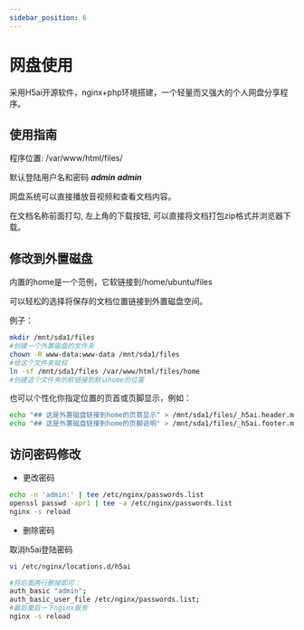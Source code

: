 ```yaml
---
sidebar_position: 6
---
```


# 网盘使用
采用H5ai开源软件，nginx+php环境搭建，一个轻量而又强大的个人网盘分享程序。

## 使用指南
程序位置: /var/www/html/files/

默认登陆用户名和密码 ***admin*** ***admin***

网盘系统可以直接播放音视频和查看文档内容。

在文档名称前面打勾, 左上角的下载按钮, 可以直接将文档打包zip格式并浏览器下载。

## 修改到外置磁盘
内置的home是一个范例，它软链接到/home/ubuntu/files

可以轻松的选择将保存的文档位置链接到外置磁盘空间。

例子：
```bash
mkdir /mnt/sda1/files
#创建一个外置磁盘的文件夹
chown -R www-data:www-data /mnt/sda1/files
#给这个文件夹赋权
ln -sf /mnt/sda1/files /var/www/html/files/home
#创建这个文件夹的软链接到默认home的位置
```

也可以个性化你指定位置的页首或页脚显示，例如：
```bash
echo "## 这是外置磁盘链接到home的页首显示" > /mnt/sda1/files/_h5ai.header.md
echo "## 这是外置磁盘链接到home的页脚说明" > /mnt/sda1/files/_h5ai.footer.md
```

## 访问密码修改
- 更改密码

```bash
echo -n 'admin:' | tee /etc/nginx/passwords.list
openssl passwd -apr1 | tee -a /etc/nginx/passwords.list
nginx -s reload
```

- 删除密码

取消h5ai登陆密码
```bash
vi /etc/nginx/locations.d/h5ai
```

```bash
#将后面两行删掉即可：
auth_basic "admin";
auth_basic_user_file /etc/nginx/passwords.list;
#最后重启一下nginx服务
nginx -s reload
```
